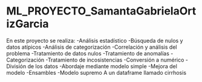 # ML_PROYECTO_SamantaGabrielaOrtizGarcia
En este proyecto se realiza: 
-Análisis estadístico
-Búsqueda de nulos y datos atípicos
-Análisis de categorización
-Correlación y análisis del problema
-Tratamiento de datos nulos
-Tratamiento de anomalías
-Categorización
-Tratamiento de incosistencias
-Conversión a numérico
-División de los datos
-Abordaje mediante modelo simple
-Mejora del modelo
-Ensambles
-Modelo supremo
A un dataframe llamado cirrhosis
